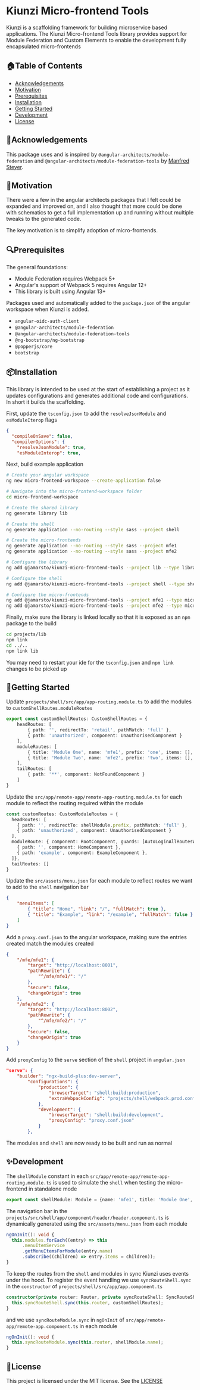 # Kiunzi Micro-frontend Tools

Kiunzi is a scaffolding framework for building microservice based applications.  The Kiunzi Micro-frontend Tools library provides support for Module Federation and Custom Elements to enable the development fully encapsulated micro-frontends

## 🏠Table of Contents

- [Acknowledgements](#acknowledgements)
- [Motivation](#motivation)
- [Prerequisites](#prerequisites)
- [Installation](#installation)
- [Getting Started](#getting-started)
- [Development](#development)
- [License](#license)

## 🎁Acknowledgements

This package uses and is inspired by `@angular-architects/module-federation` and `@angular-architects/module-federation-tools` by [Manfred Steyer](https://twitter.com/ManfredSteyer).

## 🤔Motivation

There were a few in the angular architects packages that I felt could be expanded and improved on, and I also thought that more could be done with schematics to get a full implementation up and running without multiple tweaks to the generated code.

The key motivation is to simplify adoption of micro-frontends.

## 🔍Prerequisites

The general foundations:
- Module Federation requires Webpack 5+
- Angular's support of Webpack 5 requires Angular 12+
- This library is built using Angular 13+

Packages used and automatically added to the `package.json` of the angular workspace when Kiunzi is added.
- `angular-oidc-auth-client`
- `@angular-architects/module-federation`
- `@angular-architects/module-federation-tools`
- `@ng-bootstrap/ng-bootstrap`
- `@popperjs/core`
- `bootstrap`

## 📦Installation

This library is intended to be used at the start of establishing a project as it updates configurations and generates additional code and configurations.  In short it builds the scaffolding.

First, update the `tsconfig.json` to add the `resolveJsonModule` and `esModuleIterop` flags
```json
{
  "compileOnSave": false,
  "compilerOptions": {
    "resolveJsonModule": true,
    "esModuleInterop": true,
```

Next, build example application
```sh
# Create your angular workspace
ng new micro-frontend-workspace --create-application false

# Navigate into the micro-frontend-workspace folder
cd micro-frontend-workspace

# Create the shared library
ng generate library lib

# Create the shell
ng generate application --no-routing --style sass --project shell

# Create the micro-frontends
ng generate application --no-routing --style sass --project mfe1
ng generate application --no-routing --style sass --project mfe2

# Configure the library
ng add @jamarsto/kiunzi-micro-frontend-tools --project lib --type library --authority <your_oidc_server_url> --client <your_client_id>

# Configure the shell
ng add @jamarsto/kiunzi-micro-frontend-tools --project shell --type shell --port 8000 --library lib

# Configure the micro-frontends
ng add @jamarsto/kiunzi-micro-frontend-tools --project mfe1 --type microfrontend --port 8001 --library lib
ng add @jamarsto/kiunzi-micro-frontend-tools --project mfe2 --type microfrontend --port 8002 --library lib
```

Finally, make sure the library is linked locally so that it is exposed as an `npm` package to the build
```sh
cd projects/lib
npm link
cd ../..
npm link lib
```
You may need to restart your ide for the `tsconfig.json` and `npm link` changes to be picked up

## 📀Getting Started

Update `projects/shell/src/app/app-routing.module.ts` to add the modules to ``customShellRoutes.moduleRoutes``
```ts
export const customShellRoutes: CustomShellRoutes = {
	headRoutes: [
		{ path: '', redirectTo: 'retail', pathMatch: 'full' },
		{ path: 'unauthorized', component: UnauthorisedComponent }
	],
	moduleRoutes: [
		{ title: 'Module One', name: 'mfe1', prefix: 'one', items: [], guards: [AutoLoginAllRoutesWithRoleGuard], roles: ['ADMIN', 'USER'] },
		{ title: 'Module Two', name: 'mfe2', prefix: 'two', items: [], guards: [AutoLoginAllRoutesWithRoleGuard], roles: ['ADMIN', 'USER'] }
	],
	tailRoutes: [
		{ path: '**', component: NotFoundComponent }
	]
}
```

Update the `src/app/remote-app/remote-app-routing.module.ts` for each module to reflect the routing required within the module
```ts
const customRoutes: CustomModuleRoutes = {
  headRoutes: [
    { path: '', redirectTo: shellModule.prefix, pathMatch: 'full' },
    { path: 'unauthorized', component: UnauthorisedComponent }
  ],
  moduleRoute: { component: RootComponent, guards: [AutoLoginAllRoutesWithRoleGuard], roles: ['ADMIN', 'USER'], children: [
    { path: '', component: HomeComponent },
    { path: 'example', component: ExampleComponent },
  ]},
  tailRoutes: []
}
```

Update the `src/assets/menu.json` for each module to reflect routes we want to add to the `shell` navigation bar
```json
{
    "menuItems": [
        { "title": "Home", "link": "/", "fullMatch": true },
        { "title": "Example", "link": "/example", "fullMatch": false }
    ]
}
```

Add a `proxy.conf.json` to the angular workspace, making sure the entries created match the modules created
```json
{
    "/mfe/mfe1": {
        "target": "http://localhost:8001",
        "pathRewrite": {
            "^/mfe/mfe1/": "/"
        },
        "secure": false,
        "changeOrigin": true
    },
    "/mfe/mfe2": {
        "target": "http://localhost:8002",
        "pathRewrite": {
            "^/mfe/mfe2/": "/"
        },
        "secure": false,
        "changeOrigin": true
    }
}
```

Add `proxyConfig` to the `serve` section of the `shell` project in `angular.json`
```json
"serve": {
    "builder": "ngx-build-plus:dev-server",
        "configurations": {
            "production": {
                "browserTarget": "shell:build:production",
                "extraWebpackConfig": "projects/shell/webpack.prod.config.js"
            },
            "development": {
                "browserTarget": "shell:build:development",
                "proxyConfig": "proxy.conf.json"
            }
        },
```

The modules and `shell` are now ready to be built and run as normal



## ✨Development

The `shellModule` constant in each `src/app/remote-app/remote-app-routing.module.ts` is used to simulate the `shell` when testing the micro-frontend in standalone mode
```ts
export const shellModule: Module = {name: 'mfe1', title: 'Module One', prefix: 'one', items: jsonMenuItems.menuItems as MenuItems};
```

The navigation bar in the `projects/src/shell/app/component/header/header.component.ts` is dynamically generated using the `src/assets/menu.json` from each module
```ts
ngOnInit(): void {
  this.modules.forEach((entry) => this
      .menuItemService
      .getMenuItemsForModule(entry.name)
      .subscribe((children) => entry.items = children));
}
```

To keep the routes from the `shell` and modules in sync Kiunzi uses events under the hood. To register the event handling we use `syncRouteShell.sync` in the `constructor` of `projects/shell/src/app/app.component.ts`

```ts
constructor(private router: Router, private syncRouteShell: SyncRouteShell) {
  this.syncRouteShell.sync(this.router, customShellRoutes);
}
```

and we use `syncRouteModule.sync` in `ngOnInit` of `src/app/remote-app/remote-app.component.ts` in each module

```ts
ngOnInit(): void {
  this.syncRouteModule.sync(this.router, shellModule.name);
}
```

## 📄License

This project is licensed under the MIT license.  See the [LICENSE](https://github.com/jamarsto/kiunzi-micro-frontend-tools/blob/master/LICENSE)
